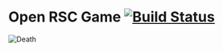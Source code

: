 # Open RSC Game [![Build Status](https://travis-ci.org/Open-RSC/Game.svg?branch=master)](https://travis-ci.org/Open-RSC/Game)

![Death](https://i.imgur.com/tzLgEwV.png)
